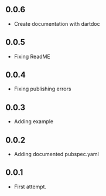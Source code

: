 ## 0.0.6

- Create documentation with dartdoc
 
## 0.0.5

- Fixing ReadME

## 0.0.4

- Fixing publishing errors

## 0.0.3

- Adding example

## 0.0.2

- Adding documented pubspec.yaml

## 0.0.1

- First attempt.